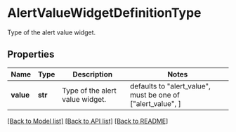 # AlertValueWidgetDefinitionType

Type of the alert value widget.

## Properties
Name | Type | Description | Notes
------------ | ------------- | ------------- | -------------
**value** | **str** | Type of the alert value widget. | defaults to "alert_value",  must be one of ["alert_value", ]

[[Back to Model list]](README.md#documentation-for-models) [[Back to API list]](README.md#documentation-for-api-endpoints) [[Back to README]](README.md)


